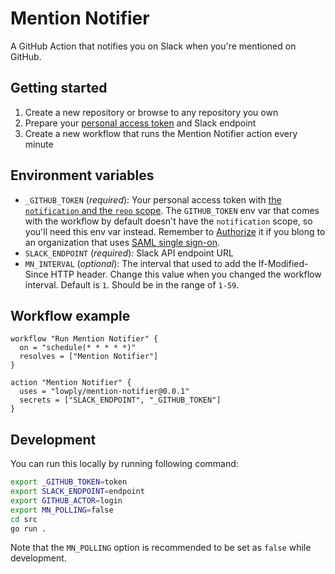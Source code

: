 # Mention Notifier

A GitHub Action that notifies you on Slack when you're mentioned on GitHub.

## Getting started

1. Create a new repository or browse to any repository you own
1. Prepare your [personal access token](https://help.github.com/en/articles/creating-a-personal-access-token-for-the-command-line) and Slack endpoint
1. Create a new workflow that runs the Mention Notifier action every minute

## Environment variables

- `_GITHUB_TOKEN` (*required*): Your personal access token with [the `notification` and the `repo` scope](https://help.github.com/en/articles/creating-a-personal-access-token-for-the-command-line). The `GITHUB_TOKEN` env var that comes with the workflow by default doesn't have the `notification` scope, so you'll need this env var instead. Remember to [Authorize](https://help.github.com/en/articles/authorizing-a-personal-access-token-for-use-with-a-saml-single-sign-on-organization) it if you blong to an organization that uses [SAML single sign-on](https://help.github.com/en/articles/about-authentication-with-saml-single-sign-on).
- `SLACK_ENDPOINT` (*required*): Slack API endpoint URL
- `MN_INTERVAL` (*optional*): The interval that used to add the If-Modified-Since HTTP header. Change this value when you changed the workflow interval. Default is `1`. Should be in the range of `1-59`.

## Workflow example

```
workflow "Run Mention Notifier" {
  on = "schedule(* * * * *)"
  resolves = ["Mention Notifier"]
}

action "Mention Notifier" {
  uses = "lowply/mention-notifier@0.0.1"
  secrets = ["SLACK_ENDPOINT", "_GITHUB_TOKEN"]
}
```

## Development

You can run this locally by running following command:

```bash
export _GITHUB_TOKEN=token
export SLACK_ENDPOINT=endpoint
export GITHUB_ACTOR=login
export MN_POLLING=false
cd src
go run .
```

Note that the `MN_POLLING` option is recommended to be set as `false` while development.
